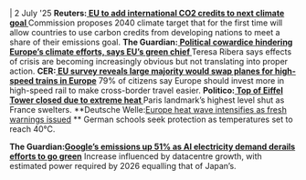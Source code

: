 | 2 July '25
**Reuters:[ EU to add international CO2 credits to next climate goal ](https://www.reuters.com/sustainability/cop/eu-add-international-co2-credits-next-climate-goal-2025-07-02/)**
Commission proposes 2040 climate target that for the first time will allow countries to use carbon credits from developing nations to meet a share of their emissions goal.
**The Guardian:[ Political cowardice hindering Europe’s climate efforts, says EU’s green chief ](https://www.theguardian.com/world/2025/jul/02/political-cowardice-hindering-europe-climate-efforts-eu-green-chief-teresa-ribera)**
Teresa Ribera says effects of crisis are becoming increasingly obvious but not translating into proper action.
**CER:[ EU survey reveals large majority would swap planes for high-speed trains in Europe](https://www.cer.be/cer-press-releases/eu-survey-reveals-large-majority-of-citizens-would-swap-planes-for-high-speed-trains-to-travel-in-europe)**
79% of citizens say Europe should invest more in high-speed rail to make cross-border travel easier.
**Politico:[ Top of Eiffel Tower closed due to extreme heat ](https://www.politico.eu/article/eiffel-tower-heatwave-europe-france-temperature-climate/)**
Paris landmark’s highest level shut as France swelters.
**Deutsche Welle:[Europe heat wave intensifies as fresh warnings issued](https://www.dw.com/en/europe-heat-wave-intensifies-as-fresh-warnings-issued/live-73108302) **
German schools seek protection as temperatures set to reach 40°C.   

**The Guardian:[Google’s emissions up 51% as AI electricity demand derails efforts to go green](https://www.theguardian.com/technology/2025/jun/27/google-emissions-ai-electricity-demand-derail-efforts-green)**
Increase influenced by datacentre growth, with estimated power required by 2026 equalling that of Japan’s.